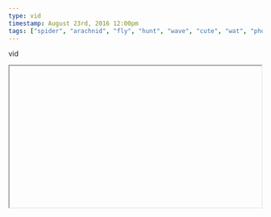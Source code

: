 ```yaml
---
type: vid
timestamp: August 23rd, 2016 12:00pm
tags: ["spider", "arachnid", "fly", "hunt", "wave", "cute", "wat", "photography"]
---
```

vid
<iframe width="500" height="281"  id="youtube_iframe" src="https://www.youtube.com/embed/SKNOpYkJhsQ[![thumbnail](http://i3.ytimg.com/vi//maxresdefault.jpg)](https://www.youtube.com/watch?v=)></iframe>                    
                                            
<a href="https://en.wikipedia.org/wiki/Phidippus_audax" target="_blank">https://en.wikipedia.org/wiki/Phidippus_audax</a><br/>
 
                                                    
<small>source: https://saturdayxiii.tumblr.com/post/149376336835</small>
